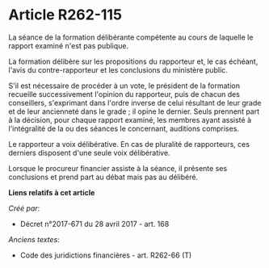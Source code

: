 # Article R262-115

La séance de la formation délibérante compétente au cours de laquelle le rapport examiné n'est pas publique.

La formation délibère sur les propositions du rapporteur et, le cas échéant, l'avis du contre-rapporteur et les conclusions
du ministère public.

S'il est nécessaire de procéder à un vote, le président de la formation recueille successivement l'opinion du rapporteur,
puis de chacun des conseillers, s'exprimant dans l'ordre inverse de celui résultant de leur grade et de leur ancienneté dans
le grade ; il opine le dernier. Seuls prennent part à la décision, pour chaque rapport examiné, les membres ayant assisté à
l'intégralité de la ou des séances le concernant, auditions comprises.

Le rapporteur a voix délibérative. En cas de pluralité de rapporteurs, ces derniers disposent d'une seule voix délibérative.

Lorsque le procureur financier assiste à la séance, il présente ses conclusions et prend part au débat mais pas au délibéré.

**Liens relatifs à cet article**

_Créé par_:

  - Décret n°2017-671 du 28 avril 2017 - art. 168

_Anciens textes_:

  - Code des juridictions financières - art. R262-66 (T)
